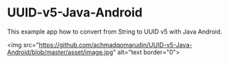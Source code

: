 # UUID-v5-Java-Android
This example app how to convert from String to UUID v5 with Java Android.

<img src="https://github.com/achmadqomarudin/UUID-v5-Java-Android/blob/master/asset/image.jpg" alt="text border="0">

